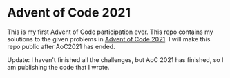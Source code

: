 # Advent of Code 2021

This is my first Advent of Code participation ever. This repo contains my solutions to the given problems in [Advent of Code 2021](https://adventofcode.com/2021/). I will make this repo public after AoC2021 has ended.

Update: I haven't finished all the challenges, but AoC 2021 has finished, so I am publishing the code that I wrote.
